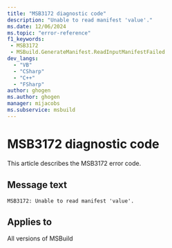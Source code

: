 ```yaml
---
title: "MSB3172 diagnostic code"
description: "Unable to read manifest 'value'."
ms.date: 12/06/2024
ms.topic: "error-reference"
f1_keywords:
 - MSB3172
 - MSBuild.GenerateManifest.ReadInputManifestFailed
dev_langs:
  - "VB"
  - "CSharp"
  - "C++"
  - "FSharp"
author: ghogen
ms.author: ghogen
manager: mijacobs
ms.subservice: msbuild
---
```


# MSB3172 diagnostic code

<!-- :::ErrorDefinitionDescription::: -->
<!-- :::editable-content name="introDescription"::: -->
This article describes the MSB3172 error code.
<!-- :::editable-content-end::: -->

## Message text

```output
MSB3172: Unable to read manifest 'value'.
```

<!-- :::editable-content name="postOutputDescription"::: -->
<!--
{StrBegin="MSB3172: "}
-->
<!-- :::editable-content-end::: -->
<!-- :::ErrorDefinitionDescription-end::: -->

## Applies to

All versions of MSBuild
